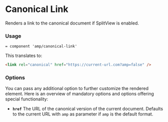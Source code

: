 # Canonical Link

Renders a link to the canonical document if SplitView is enabled.

### Usage

```haml
= component 'amp/canonical-link'
```

This translates to:

```html
<link rel="canonical" href="https://current-url.com?amp=false" />
```

### Options

You can pass any additional option to further customize the rendered element. Here is an overview of mandatory options and options offering special functionality:

* **`href`** The URL of the canonical version of the current document. Defaults to the current URL with `amp` as parameter if `amp` is the default format.

